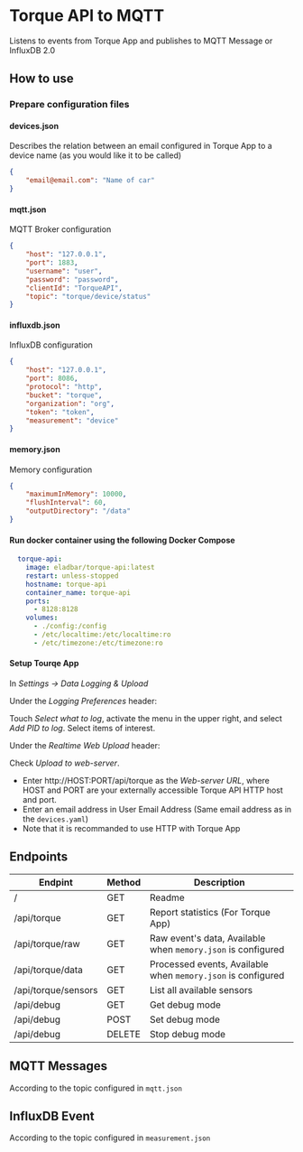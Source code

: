 # Torque API to MQTT
Listens to events from Torque App and publishes to MQTT Message or InfluxDB 2.0

## How to use

### Prepare configuration files

#### devices.json
Describes the relation between an email configured in Torque App to a device name (as you would like it to be called)
```json
{
    "email@email.com": "Name of car"
}
```

#### mqtt.json

MQTT Broker configuration
```json
{
    "host": "127.0.0.1",
    "port": 1883,
    "username": "user",
    "password": "password",
    "clientId": "TorqueAPI",
    "topic": "torque/device/status"
}
```

#### influxdb.json

InfluxDB configuration
```json
{
    "host": "127.0.0.1",
    "port": 8086,
    "protocol": "http",
    "bucket": "torque",
    "organization": "org",
    "token": "token",
    "measurement": "device"
}
```

#### memory.json

Memory configuration
```json
{
    "maximumInMemory": 10000,
    "flushInterval": 60,
    "outputDirectory": "/data"
}
```

#### Run docker container using the following Docker Compose
```yaml
  torque-api:
    image: eladbar/torque-api:latest
    restart: unless-stopped
    hostname: torque-api
    container_name: torque-api
    ports:
      - 8128:8128
    volumes:
      - ./config:/config
      - /etc/localtime:/etc/localtime:ro
      - /etc/timezone:/etc/timezone:ro

```

#### Setup Tourqe App

In *Settings -> Data Logging & Upload*

Under the *Logging Preferences* header:

Touch *Select what to log*, activate the menu in the upper right, and select *Add PID to log*.
Select items of interest.

Under the *Realtime Web Upload* header:

Check *Upload to web-server*.
- Enter http://HOST:PORT/api/torque as the *Web-server URL*, where HOST and PORT are your externally accessible Torque API HTTP host and port. 
- Enter an email address in User Email Address (Same email address as in the `devices.yaml`)
- Note that it is recommanded to use HTTP with Torque App

## Endpoints

Endpint | Method | Description
---|---|---|
/ | GET | Readme | 
/api/torque | GET | Report statistics (For Torque App) | 
/api/torque/raw | GET | Raw event's data, Available when `memory.json` is configured |
/api/torque/data | GET | Processed events, Available when `memory.json` is configured |
/api/torque/sensors | GET | List all available sensors | 
/api/debug | GET | Get debug mode | 
/api/debug | POST | Set debug mode | 
/api/debug | DELETE | Stop debug mode | 

## MQTT Messages
According to the topic configured in `mqtt.json` 

## InfluxDB Event
According to the topic configured in `measurement.json` 